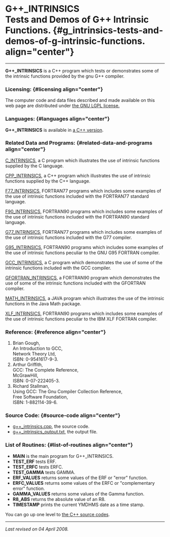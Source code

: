 G++\_INTRINSICS\
Tests and Demos of G++ Intrinsic Functions. {#g_intrinsics-tests-and-demos-of-g-intrinsic-functions. align="center"}
===========================================

------------------------------------------------------------------------

**G++\_INTRINSICS** is a C++ program which tests or demonstrates some of
the intrinsic functions provided by the gnu G++ compiler.

### Licensing: {#licensing align="center"}

The computer code and data files described and made available on this
web page are distributed under [the GNU LGPL
license.](../../txt/gnu_lgpl.txt)

### Languages: {#languages align="center"}

**G++\_INTRINSICS** is available in [a C++
version](../../cpp_src/g++_intrinsics/g++_intrinsics.html).

### Related Data and Programs: {#related-data-and-programs align="center"}

[C\_INTRINSICS](../../c_src/c_intrinsics/c_intrinsics.html), a C program
which illustrates the use of intrinsic functions supplied by the C
language.

[CPP\_INTRINSICS](../../cpp_src/cpp_intrinsics/cpp_intrinsics.html), a
C++ program which illustrates the use of intrinsic functions supplied by
the C++ language.

[F77\_INTRINSICS](../../f77_src/f77_intrinsics/f77_intrinsics.html),
FORTRAN77 programs which includes some examples of the use of intrinsic
functions included with the FORTRAN77 standard language.

[F90\_INTRINSICS](../../f_src/f90_intrinsics/f90_intrinsics.html),
FORTRAN90 programs which includes some examples of the use of intrinsic
functions included with the FORTRAN90 standard language.

[G77\_INTRINSICS](../../f77_src/g77_intrinsics/g77_intrinsics.html),
FORTRAN77 programs which includes some examples of the use of intrinsic
functions included with the G77 compiler.

[G95\_INTRINSICS](../../f_src/g95_intrinsics/g95_intrinsics.html),
FORTRAN90 programs which includes some examples of the use of intrinsic
functions peculiar to the GNU G95 FORTRAN compiler.

[GCC\_INTRINSICS](../../c_src/gcc_intrinsics/gcc_intrinsics.html), a C
program which demonstrates the use of some of the intrinsic functions
included with the GCC compiler.

[GFORTRAN\_INTRINSICS](../../f_src/gfortran_intrinsics/gfortran_intrinsics.html),
a FORTRAN90 program which demonstrates the use of some of the intrinsic
functions included with the GFORTRAN compiler.

[MATH\_INTRINSICS](../../java_src/math_intrinsics/math_intrinsics.html),
a JAVA program which illustrates the use of the intrinsic functions in
the Java Math package.

[XLF\_INTRINSICS](../../f_src/xlf_intrinsics/xlf_intrinsics.html),
FORTRAN90 programs which includes some examples of the use of intrinsic
functions peculiar to the IBM XLF FORTRAN compiler.

### Reference: {#reference align="center"}

1.  Brian Gough,\
    An Introduction to GCC,\
    Network Theory Ltd,\
    ISBN: 0-9541617-9-3.
2.  Arthur Griffith,\
    GCC: The Complete Reference,\
    McGrawHill,\
    ISBN: 0-07-222405-3.
3.  Richard Stallman,\
    Using GCC: The Gnu Compiler Collection Reference,\
    Free Software Foundation,\
    ISBN: 1-882114-39-6.

### Source Code: {#source-code align="center"}

-   [g++\_intrinsics.cpp](g++_intrinsics.cpp), the source code.
-   [g++\_intrinsics\_output.txt](g++_intrinsics_output.txt), the output
    file.

### List of Routines: {#list-of-routines align="center"}

-   **MAIN** is the main program for G++\_INTRINSICS.
-   **TEST\_ERF** tests ERF.
-   **TEST\_ERFC** tests ERFC.
-   **TEST\_GAMMA** tests GAMMA.
-   **ERF\_VALUES** returns some values of the ERF or "error" function.
-   **ERFC\_VALUES** returns some values of the ERFC or "complementary
    error" function.
-   **GAMMA\_VALUES** returns some values of the Gamma function.
-   **R8\_ABS** returns the absolute value of an R8.
-   **TIMESTAMP** prints the current YMDHMS date as a time stamp.

You can go up one level to [the C++ source codes](../cpp_src.html).

------------------------------------------------------------------------

*Last revised on 04 April 2008.*

